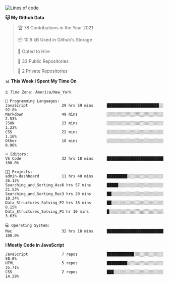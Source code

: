 <!--START_SECTION:waka-->
![Lines of code](https://img.shields.io/badge/From%20Hello%20World%20I%27ve%20Written-120847%20lines%20of%20code-blue)

**🐱 My Github Data** 

> 🏆 78 Contributions in the Year 2021
 > 
> 📦 10.9 kB Used in Github's Storage 
 > 
> 💼 Opted to Hire
 > 
> 📜 33 Public Repositories 
 > 
> 🔑 2 Private Repositories  
 > 
📊 **This Week I Spent My Time On** 

```text
⌚︎ Time Zone: America/New_York

💬 Programming Languages: 
JavaScript               29 hrs 59 mins      ███████████████████████░░   92.8% 
Markdown                 49 mins             ░░░░░░░░░░░░░░░░░░░░░░░░░   2.53% 
JSON                     23 mins             ░░░░░░░░░░░░░░░░░░░░░░░░░   1.22% 
CSS                      22 mins             ░░░░░░░░░░░░░░░░░░░░░░░░░   1.16% 
Other                    18 mins             ░░░░░░░░░░░░░░░░░░░░░░░░░   0.96%

🔥 Editors: 
VS Code                  32 hrs 18 mins      █████████████████████████   100.0%

🐱‍💻 Projects: 
admin-dashboard          11 hrs 40 mins      █████████░░░░░░░░░░░░░░░░   36.12% 
Searching_and_Sorting_Ass6 hrs 57 mins       █████░░░░░░░░░░░░░░░░░░░░   21.53% 
Searching_and_Sorting_Rec3 hrs 20 mins       ██░░░░░░░░░░░░░░░░░░░░░░░   10.34% 
Data_Structures_Solving_P2 hrs 38 mins       ██░░░░░░░░░░░░░░░░░░░░░░░   8.15% 
Data_Structures_Solving_P1 hr 10 mins        █░░░░░░░░░░░░░░░░░░░░░░░░   3.63%

💻 Operating System: 
Mac                      32 hrs 18 mins      █████████████████████████   100.0%

```

**I Mostly Code in JavaScript** 

```text
JavaScript               7 repos             ████████████░░░░░░░░░░░░░   50.0% 
HTML                     5 repos             █████████░░░░░░░░░░░░░░░░   35.71% 
CSS                      2 repos             ███░░░░░░░░░░░░░░░░░░░░░░   14.29%

```



<!--END_SECTION:waka-->
